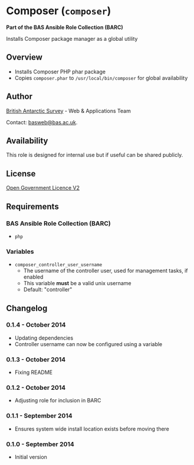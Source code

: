 # Composer (`composer`)

**Part of the BAS Ansible Role Collection (BARC)**

Installs Composer package manager as a global utility

## Overview

* Installs Composer PHP phar package
* Copies `composer.phar` to `/usr/local/bin/composer` for global availability 

## Author

[British Antarctic Survey](http://www.antarctica.ac.uk) - Web & Applications Team

Contact: [basweb@bas.ac.uk](mailto:basweb@bas.ac.uk).

## Availability

This role is designed for internal use but if useful can be shared publicly.

## License

[Open Government Licence V2](https://www.nationalarchives.gov.uk/doc/open-government-licence/version/2/)

## Requirements

### BAS Ansible Role Collection (BARC)

* `php`

### Variables

* `composer_controller_user_username`
    * The username of the controller user, used for management tasks, if enabled
    * This variable **must** be a valid unix username
    * Default: "controller"

## Changelog

### 0.1.4 - October 2014

* Updating dependencies
* Controller username can now be configured using a variable

### 0.1.3 - October 2014

* Fixing README

### 0.1.2 - October 2014

* Adjusting role for inclusion in BARC

### 0.1.1 - September 2014

* Ensures system wide install location exists before moving there

### 0.1.0 - September 2014

* Initial version
